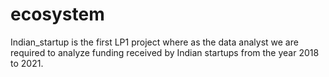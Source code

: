 # ecosystem
Indian_startup is the first LP1 project where as the data analyst we are required to analyze funding received by Indian startups from the year 2018 to 2021.
